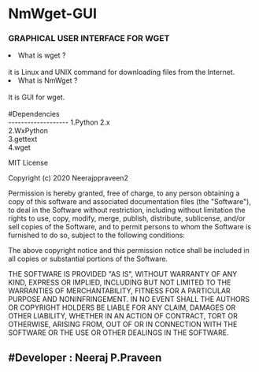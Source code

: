 # NmWget-GUI
<h3>GRAPHICAL USER INTERFACE FOR WGET</h3>
<li>What is wget ?</li>
<br>
it is Linux and UNIX command for downloading files from the Internet.

<li>What is NmWget ?</li>
<br>
It is GUI for wget.

<br>
<br>
#Dependencies<br>
-------------------
1.Python 2.x <br>
2.WxPython <br>
3.gettext <br>
4.wget<br>
 
MIT License<br>
  

Copyright (c) 2020 Neerajppraveen2

Permission is hereby granted, free of charge, to any person obtaining a copy
of this software and associated documentation files (the "Software"), to deal
in the Software without restriction, including without limitation the rights
to use, copy, modify, merge, publish, distribute, sublicense, and/or sell
copies of the Software, and to permit persons to whom the Software is
furnished to do so, subject to the following conditions:

The above copyright notice and this permission notice shall be included in all
copies or substantial portions of the Software.

THE SOFTWARE IS PROVIDED "AS IS", WITHOUT WARRANTY OF ANY KIND, EXPRESS OR
IMPLIED, INCLUDING BUT NOT LIMITED TO THE WARRANTIES OF MERCHANTABILITY,
FITNESS FOR A PARTICULAR PURPOSE AND NONINFRINGEMENT. IN NO EVENT SHALL THE
AUTHORS OR COPYRIGHT HOLDERS BE LIABLE FOR ANY CLAIM, DAMAGES OR OTHER
LIABILITY, WHETHER IN AN ACTION OF CONTRACT, TORT OR OTHERWISE, ARISING FROM,
OUT OF OR IN CONNECTION WITH THE SOFTWARE OR THE USE OR OTHER DEALINGS IN THE
SOFTWARE.

#Developer : Neeraj P.Praveen<br>
-----------------------------------
